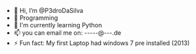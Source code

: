 - 👋 Hi, I’m @P3droDaSilva
- 👀 Programming
- 🌱 I'm currently learning Python
- 📫 you can email me on: -----@---.de
- ⚡ Fun fact: My first Laptop had windows 7 pre installed (2013)

<!---
P3droDaSilva/P3droDaSilva is a ✨ special ✨ repository because its `README.md` (this file) appears on your GitHub profile.
You can click the Preview link to take a look at your changes.
--->
